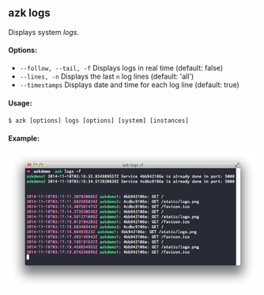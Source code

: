 ## azk logs

Displays system _logs_.

#### Options:

- `--follow, --tail, -f`  Displays logs in real time (default: false)
- `--lines, -n`           Displays the last `n` log lines (default: 'all')
- `--timestamps`          Displays date and time for each log line (default: true)

#### Usage:

    $ azk [options] logs [options] [system] [instances]

#### Example:

![Figure 1-1](../../resources/images/logs.png)
